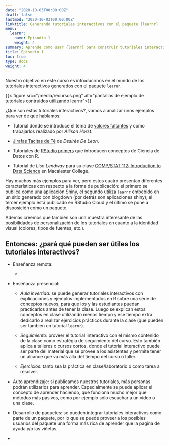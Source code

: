 ```yaml
---
date: "2020-10-03T00:00:00Z"
draft: false
lastmod: "2020-10-03T00:00:00Z"
linktitle: Generando tutoriales interactivos con el paquete {learnr}
menu:
  learnr:
    name: Episodio 1
    weight: 4
summary: Aprende como usar {learnr} para construir tutoriales interactivos con R.
title: Episodio 1
toc: true
type: docs
weight: 4 
---
```


Nuestro objetivo en este curso es introducirnos en el mundo de los tutoriales interactivos generados con el paquete `learnr`.  

{{< figure src="/media/recursos.png" alt="pantallas de ejemplo de tutoriales contruidos utilizando learnr">}}

¿Qué son estos tutoriales interactivos?, vamos a analizar unos ejemplos para ver de que hablamos:

* Tutorial donde se introduce el tema de [valores faltantes](https://allisonhorst.shinyapps.io/missingexplorer/) y como trabajarlos realizado por _Allison Horst_.

* [Jirafas Tacitas de Té](https://tinystats.github.io/teacups-giraffes-and-statistics/01_introToR.html) de _Desirée De Leon_.

* Tutoriales de [RStudio primers](https://rstudio.cloud/learn/primers) que introducen conceptos de Ciencia de Datos con R.

* Tutorial de _Lisa Lendway_ para su clase [COMP/STAT 112: Introduction to Data Science](https://github.com/llendway/DS112tutorials) en Macalester College.

Hay muchos más ejemplos para ver, pero estos cuatro presentan diferentes características con respecto a la forma de publicación: el primero se publica como una aplicación Shiny, el segundo utiliza `learnr` embebido en un sitio generado con blogdown (por detrás son aplicaciones shiny), el tercer ejemplo está publicado en RStudio Cloud y el último se pone a disposición como un paquete.

Además creemos que también son una muestra interesante de las posibilidades de personalización de los tutoriales en cuanto a la identidad visual (colores, tipos de fuentes, etc.).

## Entonces: ¿pará qué pueden ser útiles los tutoriales interactivos?

* Enseñanza remota:

  * 

* Enseñanza presencial:

  * _Aula invertida_: se puede generar tutoriales interactivos con explicaciones y ejemplos implementados en R sobre una serie de conceptos nuevos, para que los y las estudiantes puedan practicarlos antes de tener la clase.  Luego se explican estos conceptos en clase utilizando menos tiempo y ese tiempo extra dedicarlo a realizar ejercicios prácticos durante la clase (que pueden ser también un tutorial `learnr`).
  
  * _Seguimiento_: proveer el tutorial interactivo con el mismo contenido de la clase como estratégia de seguimiento del curso.  Esto también aplica a talleres o cursos cortos, donde el tutorial interactivo puede ser parte del material que se provee a los asistentes y permite tener un alcance que va más allá del tiempo del curso o taller.
  
  * _Ejercicios_: tanto sea la práctica en clase/laboratorio o como tarea a resolver.

* Auto aprendizaje: si publicamos nuestros tutoriales, más personas podrán utilizarlos para aprender.  Especialmente se puede aplicar el concepto de aprender haciendo, que funciona mucho mejor que métodos más pasivos, como por ejemplo sólo escuchar a un video o una clase.

* Desarrollo de paquetes: se pueden integrar tutoriales interactivos como parte de un paquete, por lo que se puede proveer a los posibles usuarios del paquete una forma más rica de aprender que la pagina de ayuda y/o las viñetas.


 
  

* 